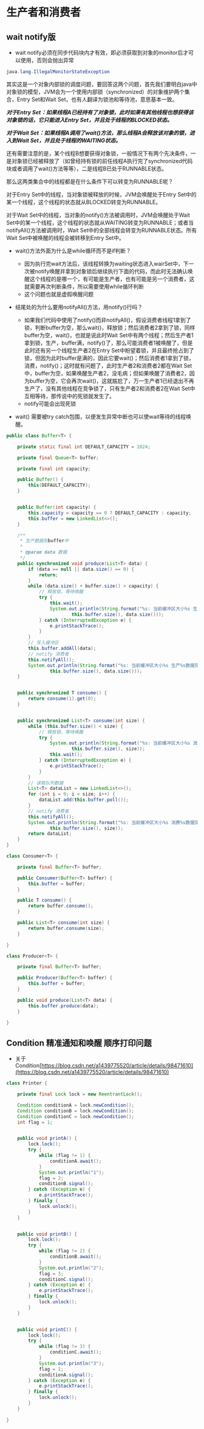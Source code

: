 # 生产者和消费者


## wait notify版

+ wait notify必须在同步代码块内才有效，即必须获取到对象的monitor后才可以使用，否则会抛出异常
```java
java.lang.IllegalMonitorStateException
```

其实这是一个对象内部锁的调度问题，要回答这两个问题，首先我们要明白java中对象锁的模型，JVM会为一个使用内部锁（synchronized）的对象维护两个集合，Entry Set和Wait Set，也有人翻译为锁池和等待池，意思基本一致。

***对于Entry Set：如果线程A已经持有了对象锁，此时如果有其他线程也想获得该对象锁的话，它只能进入Entry Set，并且处于线程的BLOCKED状态。***

***对于Wait Set：如果线程A调用了wait()方法，那么线程A会释放该对象的锁，进入到Wait Set，并且处于线程的WAITING状态。***

还有需要注意的是，某个线程B想要获得对象锁，一般情况下有两个先决条件，一是对象锁已经被释放了（如曾经持有锁的前任线程A执行完了synchronized代码块或者调用了wait()方法等等），二是线程B已处于RUNNABLE状态。

那么这两类集合中的线程都是在什么条件下可以转变为RUNNABLE呢？

对于Entry Set中的线程，当对象锁被释放的时候，JVM会唤醒处于Entry Set中的某一个线程，这个线程的状态就从BLOCKED转变为RUNNABLE。

对于Wait Set中的线程，当对象的notify()方法被调用时，JVM会唤醒处于Wait Set中的某一个线程，这个线程的状态就从WAITING转变为RUNNABLE；或者当notifyAll()方法被调用时，Wait Set中的全部线程会转变为RUNNABLE状态。所有Wait Set中被唤醒的线程会被转移到Entry Set中。

+ wait()方法外面为什么是while循环而不是if判断？
    + 因为执行完wait方法后，该线程转换为waiting状态进入wairSet中，下一次被notify唤醒并拿到对象锁后继续执行下面的代码，而此时无法确认唤醒这个线程的是哪一个，有可能是生产者，也有可能是另一个消费者，这就需要再次判断条件，所以需要使用while循环判断
    + 这个问题也就是虚假唤醒问题

+ 结尾处的为什么要用notifyAll()方法，用notify()行吗？
    + 如果我们代码中使用了notify()而非notifyAll()，假设消费者线程1拿到了锁，判断buffer为空，那么wait()，释放锁；然后消费者2拿到了锁，同样buffer为空，wait()，也就是说此时Wait Set中有两个线程；然后生产者1拿到锁，生产，buffer满，notify()了，那么可能消费者1被唤醒了，但是此时还有另一个线程生产者2在Entry Set中盼望着锁，并且最终抢占到了锁，但因为此时buffer是满的，因此它要wait()；然后消费者1拿到了锁，消费，notify()；这时就有问题了，此时生产者2和消费者2都在Wait Set中，buffer为空，如果唤醒生产者2，没毛病；但如果唤醒了消费者2，因为buffer为空，它会再次wait()，这就尴尬了，万一生产者1已经退出不再生产了，没有其他线程在竞争锁了，只有生产者2和消费者2在Wait Set中互相等待，那传说中的死锁就发生了。
    + notify可能会出现死锁

+ wait() 需要被try catch包围，以便发生异常中断也可以使wait等待的线程唤醒。

```java
public class Buffer<T> {

    private static final int DEFAULT_CAPACITY = 1024;

    private final Queue<T> buffer;

    private final int capacity;

    public Buffer() {
        this(DEFAULT_CAPACITY);
    }


    public Buffer(int capacity) {
        this.capacity = capacity == 0 ? DEFAULT_CAPACITY : capacity;
        this.buffer = new LinkedList<>();
    }

    /**
     * 生产数据到buffer中
     *
     * @param data 数据
     */
    public synchronized void produce(List<T> data) {
        if (data == null || data.size() == 0) {
            return;
        }
        while (data.size() + buffer.size() > capacity) {
            // 释放锁，等待唤醒
            try {
                this.wait();
                System.out.println(String.format("%s: 当前缓冲区大小%s 生产%s数据 等待空闲", Thread.currentThread().getName(),
                        this.buffer.size(), data.size()));
            } catch (InterruptedException e) {
                e.printStackTrace();
            }
        }
        // 写入缓冲区
        this.buffer.addAll(data);
        // notify 消费者
        this.notifyAll();
        System.out.println(String.format("%s: 当前缓冲区大小%s 生产%s数据完毕", Thread.currentThread().getName(),
                this.buffer.size(), data.size()));
    }


    public synchronized T consume() {
        return consume(1).get(0);
    }


    public synchronized List<T> consume(int size) {
        while (this.buffer.size() < size) {
            // 释放锁，等待唤醒
            try {
                System.out.println(String.format("%s: 当前缓冲区大小%s 消费%s数据 等待空闲", Thread.currentThread().getName(),
                        this.buffer.size(), size));
                this.wait();
            } catch (InterruptedException e) {
                e.printStackTrace();
            }
        }
        // 读取队列数据
        List<T> dataList = new LinkedList<>();
        for (int i = 0; i < size; i++) {
            dataList.add(this.buffer.poll());
        }
        // notify 消费者
        this.notifyAll();
        System.out.println(String.format("%s: 当前缓冲区大小%s 消费%s数据完毕", Thread.currentThread().getName(),
                this.buffer.size(), size));
        return dataList;
    }
}

class Consumer<T> {

    private final Buffer<T> buffer;

    public Consumer(Buffer<T> buffer) {
        this.buffer = buffer;
    }

    public T consume() {
        return buffer.consume();
    }

    public List<T> consume(int size) {
        return buffer.consume(size);
    }

}

class Producer<T> {

    private final Buffer<T> buffer;

    public Producer(Buffer<T> buffer) {
        this.buffer = buffer;
    }

    public void produce(List<T> data) {
        this.buffer.produce(data);
    }

}

```


## Condition 精准通知和唤醒 顺序打印问题

+ 关于Condition[https://blog.csdn.net/a1439775520/article/details/98471610](https://blog.csdn.net/a1439775520/article/details/98471610)

```java
class Printer {

    private final Lock lock = new ReentrantLock();

    Condition conditionA = lock.newCondition();
    Condition conditionB = lock.newCondition();
    Condition conditionC = lock.newCondition();
    int flag = 1;


    public void printA() {
        lock.lock();
        try {
            while (flag != 1) {
                conditionA.await();
            }
            System.out.println("1");
            flag = 2;
            conditionB.signal();
        } catch (Exception e) {
            e.printStackTrace();
        } finally {
            lock.unlock();
        }
    }


    public void printB() {
        lock.lock();
        try {
            while (flag != 2) {
                conditionB.await();
            }
            System.out.println("2");
            flag = 3;
            conditionC.signal();
        } catch (Exception e) {
            e.printStackTrace();
        } finally {
            lock.unlock();
        }
    }


    public void printC() {
        lock.lock();
        try {
            while (flag != 3) {
                conditionC.await();
            }
            System.out.println("3");
            flag = 1;
            conditionA.signal();
        } catch (Exception e) {
            e.printStackTrace();
        } finally {
            lock.unlock();
        }
    }
    
}
```